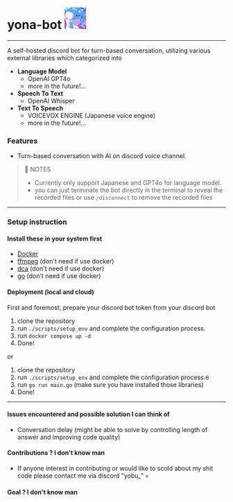 # yona-bot <img src="/assets/images/bot_icon.jpg" width="50">

---

A self-hosted discord bot for turn-based conversation, utilizing various external libraries which categorized into

- **Language Model**
  - OpenAI GPT4o
  - more in the future!...
- **Speech To Text**
  - OpenAI Whisper
- **Text To Speech**
  - VOICEVOX ENGINE (Japanese voice engine)
  - more in the future!...

### Features

- Turn-based conversation with AI on discord voice channel.

> 📔 NOTES
>
> - Currently only support Japanese and GPT4o for language model.
> - you can just terminate the bot directly in the terminal to reveal the recorded files or use `/disconnect` to remove the recorded files

---

### Setup instruction

#### Install these in your system first

- [Docker](https://www.docker.com/get-started/)
- [ffmpeg](https://www.ffmpeg.org/download.html) (don't need if use docker)
- [dca](https://github.com/bwmarrin/dca/tree/master/cmd/dca) (don't need if use docker)
- [go](https://go.dev/doc/install) (don't need if use docker)

#### Deployment (local and cloud)

First and foremost, prepare your discord bot token from your discord bot

1. clone the repository
2. run `./scripts/setup_env` and complete the configuration process.
3. run `docker compose up -d`
4. Done!

or

1. clone the repository
2. run `./scripts/setup_env` and complete the configuration process.e
3. run `go run main.go` (make sure you have installed those libraries)
4. Done!

---

#### Issues encountered and possible solution I can think of

- Conversation delay (might be able to solve by controlling length of answer and improving code quality)

#### Contributions ? I don't know man

- If anyone interest in contributing or would like to scold about my shit code please contact me via discord "yobu\_" 💀

#### Goal ? I don't know man
